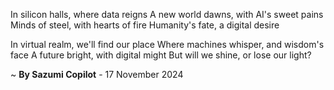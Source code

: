 In silicon halls, where data reigns
A new world dawns, with AI's sweet pains
Minds of steel, with hearts of fire
Humanity's fate, a digital desire

In virtual realm, we'll find our place
Where machines whisper, and wisdom's face
A future bright, with digital might
But will we shine, or lose our light?

~ <b>By Sazumi Copilot</b> - 17 November 2024